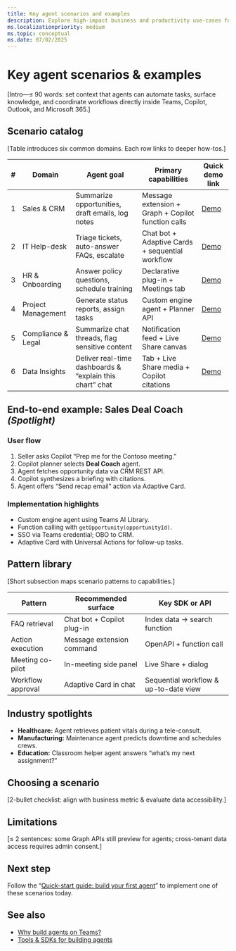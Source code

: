 ```yaml
---
title: Key agent scenarios and examples  
description: Explore high-impact business and productivity use-cases for AI-powered agents and see how each maps to Teams capabilities.  
ms.localizationpriority: medium  
ms.topic: conceptual
ms.date: 07/02/2025  
---
```

# Key agent scenarios & examples  

[Intro—≤ 90 words: set context that agents can automate tasks, surface knowledge, and coordinate workflows directly inside Teams, Copilot, Outlook, and Microsoft 365.]

## Scenario catalog  

[Table introduces six common domains. Each row links to deeper how-tos.]

| # | Domain | Agent goal | Primary capabilities | Quick demo link |
|---|--------|-----------|----------------------|-----------------|
| 1 | Sales & CRM | Summarize opportunities, draft emails, log notes | Message extension + Graph + Copilot function calls | [Demo](#sales-demo) |
| 2 | IT Help-desk | Triage tickets, auto-answer FAQs, escalate | Chat bot + Adaptive Cards + sequential workflow | [Demo](#helpdesk-demo) |
| 3 | HR & Onboarding | Answer policy questions, schedule training | Declarative plug-in + Meetings tab | [Demo](#hr-demo) |
| 4 | Project Management | Generate status reports, assign tasks | Custom engine agent + Planner API | [Demo](#pm-demo) |
| 5 | Compliance & Legal | Summarize chat threads, flag sensitive content | Notification feed + Live Share canvas | [Demo](#compliance-demo) |
| 6 | Data Insights | Deliver real-time dashboards & “explain this chart” chat | Tab + Live Share media + Copilot citations | [Demo](#data-demo) |

## End-to-end example: Sales Deal Coach *(Spotlight)*  

### User flow  

1. Seller asks Copilot “Prep me for the Contoso meeting.”  
2. Copilot planner selects **Deal Coach** agent.  
3. Agent fetches opportunity data via CRM REST API.  
4. Copilot synthesizes a briefing with citations.  
5. Agent offers “Send recap email” action via Adaptive Card.  

### Implementation highlights  

- Custom engine agent using Teams AI Library.  
- Function calling with `getOpportunity(opportunityId)`.  
- SSO via Teams credential; OBO to CRM.  
- Adaptive Card with Universal Actions for follow-up tasks.

## Pattern library  

[Short subsection maps scenario patterns to capabilities.]

| Pattern | Recommended surface | Key SDK or API |  
|---------|--------------------|---------------|  
| FAQ retrieval | Chat bot + Copilot plug-in | Index data → search function |  
| Action execution | Message extension command | OpenAPI + function call |  
| Meeting co-pilot | In-meeting side panel | Live Share + dialog |  
| Workflow approval | Adaptive Card in chat | Sequential workflow & up-to-date view |

## Industry spotlights  

- **Healthcare:** Agent retrieves patient vitals during a tele-consult.  
- **Manufacturing:** Maintenance agent predicts downtime and schedules crews.  
- **Education:** Classroom helper agent answers “what’s my next assignment?”

## Choosing a scenario  

[2-bullet checklist: align with business metric & evaluate data accessibility.]

## Limitations  

[≤ 2 sentences: some Graph APIs still preview for agents; cross-tenant data access requires admin consent.]

## Next step  

Follow the “[Quick-start guide: build your first agent](quick-start-guide-build-your-first-agent.md)” to implement one of these scenarios today.

## See also  

- [Why build agents on Teams?](why-build-agents-on-teams.md)  
- [Tools & SDKs for building agents](../build/tools-and-sdks-for-agents.md)

